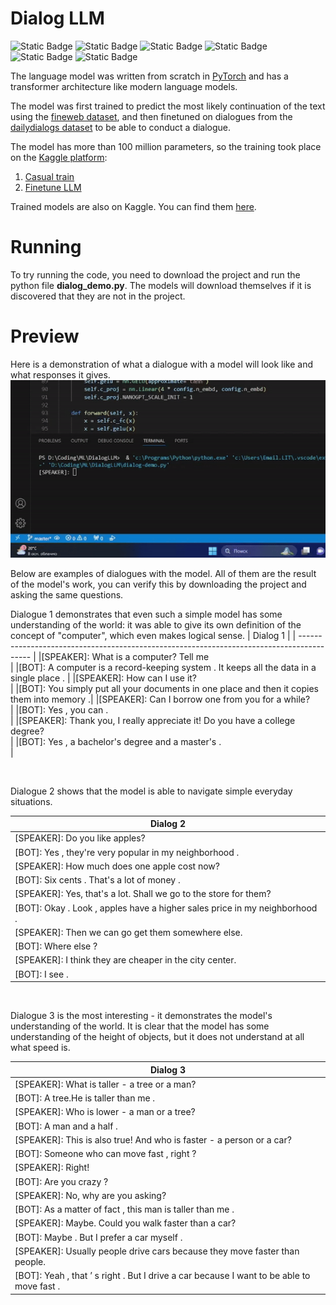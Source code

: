 # Dialog LLM

![Static Badge](https://img.shields.io/badge/Python-%237F52FF?style=for-the-badge&logo=Python&logoColor=white)
![Static Badge](https://img.shields.io/badge/PyTorch-%23FE7B7B?style=for-the-badge&logo=PyTorch&logoColor=white)
![Static Badge](https://img.shields.io/badge/PyTorchXLA-%234DA651?style=for-the-badge&logo=PyG&logoColor=white)
![Static Badge](https://img.shields.io/badge/CometML-%234A2296?style=for-the-badge&logo=bitcomet&logoColor=white)
![Static Badge](https://img.shields.io/badge/TPU-%2325A162?style=for-the-badge&logo=turbo&logoColor=white)
![Static Badge](https://img.shields.io/badge/Git-%23EA330E?style=for-the-badge&logo=git&logoColor=white)

The language model was written from scratch in [PyTorch](https://pytorch.org/) and has a transformer architecture like modern language models.

The model was first trained to predict the most likely continuation of the text using the [fineweb dataset](https://huggingface.co/datasets/HuggingFaceFW/fineweb-edu), and then finetuned on dialogues from the [dailydialogs dataset](https://huggingface.co/datasets/li2017dailydialog/daily_dialog) to be able to conduct a dialogue.

The model has more than 100 million parameters, so the training took place on the [Kaggle platform](https://www.kaggle.com/):
1. [Casual train](https://www.kaggle.com/code/danildolgov/casual-train)
2. [Finetune LLM](https://www.kaggle.com/code/danildolgov/llm-finetune)

Trained models are also on Kaggle. You can find them [here](https://www.kaggle.com/models/danildolgov/nanogpt/).

# Running
To try running the code, you need to download the project and run the python file <b>dialog_demo.py</b>. The models will download themselves if it is discovered that they are not in the project.

# Preview
Here is a demonstration of what a dialogue with a model will look like and what responses it gives.
![model preview](https://github.com/KoTeuKaSeeker/DialogLLM/blob/main/assets/dialogllm_preview.gif)

Below are examples of dialogues with the model. All of them are the result of the model's work, you can verify this by downloading the project and asking the same questions. <br>

Dialogue 1 demonstrates that even such a simple model has some understanding of the world: it was able to give its own definition of the concept of "computer", which even makes logical sense.
| Dialog 1 |
| ----------------------------------------------------------------------------------------- | 
|[SPEAKER]: What is a computer? Tell me<br> |
|[BOT]:  A computer is a record-keeping system . It keeps all the data in a single place . |
|[SPEAKER]: How can I use it?<br> |
|[BOT]: You simply put all your documents in one place and then it copies them into memory .|
|[SPEAKER]: Can I borrow one from you for a while?<br> |
|[BOT]: Yes , you can .<br> |
|[SPEAKER]: Thank you, I really appreciate it! Do you have a college degree?<br> |
|[BOT]: Yes , a bachelor's degree and a master's .<br> |

<br>

Dialogue 2 shows that the model is able to navigate simple everyday situations.

| Dialog 2 |
| ----------------------------------------------------------------------------------------- | 
|[SPEAKER]: Do you like apples? |
|[BOT]:  Yes , they're very popular in my neighborhood .  |
|[SPEAKER]: How much does one apple cost now? |
|[BOT]:  Six cents . That's a lot of money .  |
|[SPEAKER]: Yes, that's a lot. Shall we go to the store for them? |
|[BOT]:  Okay . Look , apples have a higher sales price in my neighborhood .  |
|[SPEAKER]: Then we can go get them somewhere else. |
|[BOT]:  Where else ?  |
|[SPEAKER]: I think they are cheaper in the city center. |
|[BOT]:  I see . |

<br>

Dialogue 3 is the most interesting - it demonstrates the model's understanding of the world. It is clear that the model has some understanding of the height of objects, but it does not understand at all what speed is.

| Dialog 3 |
| ----------------------------------------------------------------------------------------- | 
|[SPEAKER]: What is taller - a tree or a man? |
|[BOT]:  A tree.He is taller than me .  |
|[SPEAKER]: Who is lower - a man or a tree? |
|[BOT]:  A man and a half .  |
|[SPEAKER]: This is also true! And who is faster - a person or a car? |
|[BOT]:  Someone who can move fast , right ?  |
|[SPEAKER]: Right! |
|[BOT]:  Are you crazy ?  |
|[SPEAKER]: No, why are you asking? |
|[BOT]:  As a matter of fact , this man is taller than me .  |
|[SPEAKER]: Maybe. Could you walk faster than a car? |
|[BOT]:  Maybe . But I prefer a car myself .  |
|[SPEAKER]: Usually people drive cars because they move faster than people. |
|[BOT]:  Yeah , that ’ s right . But I drive a car because I want to be able to move fast . |
